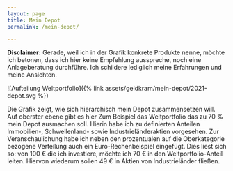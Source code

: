```yaml
---
layout: page
title: Mein Depot
permalink: /mein-depot/

---
```




**Disclaimer:** Gerade, weil ich in der Grafik konkrete Produkte nenne, möchte ich betonen, dass ich hier keine Empfehlung ausspreche, noch eine Anlageberatung durchführe. Ich schildere lediglich meine Erfahrungen und meine Ansichten.

![Aufteilung Weltportfolio]({% link assets/geldkram/mein-depot/2021-depot.svg %})

Die Grafik zeigt, wie sich hierarchisch mein Depot zusammensetzen will. Auf oberster ebene gibt es hier Zum Beispiel das Weltportfolio das zu 70 % mein Depot ausmachen soll. Hierin habe ich zu definierten Anteilen Immobilien-, Schwellenland- sowie Industrieländeraktien vorgesehen. Zur Veranschaulichung habe ich neben den prozentualen auf die Oberkategorie bezogene Verteilung auch ein Euro-Rechenbeispiel eingefügt. Dies liest sich so: von 100 € die ich investiere, möchte ich 70 € in den Weltportfolio-Anteil leiten. Hiervon wiederum sollen 49 € in Aktien von Industrieländer fließen.



